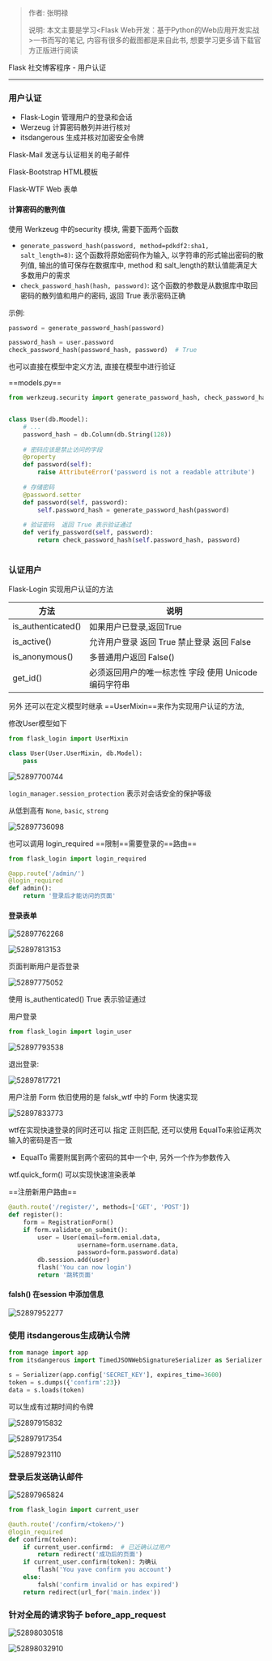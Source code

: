 >作者: 张明禄
>
>说明: 本文主要是学习\<Flask Web开发：基于Python的Web应用开发实战>一书而写的笔记, 内容有很多的截图都是来自此书, 想要学习更多请下载官方正版进行阅读



Flask 社交博客程序 - 用户认证

---



### 用户认证

-   Flask-Login  管理用户的登录和会话
-   Werzeug  计算密码散列并进行核对
-   itsdangerous   生成并核对加密安全令牌



Flask-Mail  发送与认证相关的电子邮件

Flask-Bootstrap   HTML模板

Flask-WTF   Web 表单



#### 计算密码的散列值

使用   Werkzeug 中的security 模块,  需要下面两个函数

-   `generate_password_hash(password, method=pdkdf2:sha1, salt_length=8)`: 这个函数将原始密码作为输入, 以字符串的形式输出密码的散列值, 输出的值可保存在数据库中, method 和 salt_length的默认值能满足大多数用户的需求
-   `check_password_hash(hash, password)`: 这个函数的参数是从数据库中取回密码的散列值和用户的密码, 返回 True 表示密码正确

示例:

```python
password = generate_password_hash(password)

password_hash = user.password
check_password_hash(password_hash, password)  # True
```

也可以直接在模型中定义方法, 直接在模型中进行验证

==models.py==

```python
from werkzeug.security import generate_password_hash, check_password_hash


class User(db.Moodel):
    # ...
    password_hash = db.Column(db.String(128))
    
    # 密码应该是禁止访问的字段
    @property
    def password(self):
        raise AttributeError('password is not a readable attribute')
        
	# 存储密码       
	@password.setter
    def password(self, password):
        self.password_hash = generate_password_hash(password)
       
	# 验证密码  返回 True 表示验证通过
    def verify_password(self, password):
        return check_password_hash(self.password_hash, password)
    	
```





### 认证用户

Flask-Login  实现用户认证的方法

| 方法               | 说明                                                  |
| ------------------ | ----------------------------------------------------- |
| is_authenticated() | 如果用户已登录,返回True                               |
| is_active()        | 允许用户登录 返回 True 禁止登录 返回 False            |
| is_anonymous()     | 多普通用户返回 False()                                |
| get_id()           | 必须返回用户的唯一标志性 字段  使用 Unicode编码字符串 |

另外  还可以在定义模型时继承  ==UserMixin==来作为实现用户认证的方法,

修改User模型如下

```python
from flask_login import UserMixin

class User(User.UserMixin, db.Model):
    pass
```

![52897700744](assets/1528977007447.png)

`login_manager.session_protection` 表示对会话安全的保护等级

从低到高有  `None`, `basic`, `strong`

![52897736098](assets/1528977360982.png)



也可以调用 login_required ==限制==需要登录的==路由==

```python
from flask_login import login_required

@app.route('/admin/')
@login_required
def admin():
    return '登录后才能访问的页面'
```



#### 登录表单

![52897762268](assets/1528977622684.png)

![52897813153](assets/1528978131539.png)



页面判断用户是否登录

![52897775052](assets/1528977750520.png)

使用 is_authenticated()  True 表示验证通过



用户登录

```python
from flask_login import login_user
```

![52897793538](assets/1528977935381.png)



退出登录:

![52897817721](assets/1528978177213.png)



用户注册 Form   依旧使用的是  falsk_wtf 中的 Form 快速实现

![52897833773](assets/1528978337735.png)

wtf在实现快速登录的同时还可以 指定 正则匹配, 还可以使用 EqualTo来验证两次输入的密码是否一致

-   EqualTo 需要附属到两个密码的其中一个中, 另外一个作为参数传入

wtf.quick_form() 可以实现快速渲染表单

==注册新用户路由==

```python
@auth.route('/register/', methods=['GET', 'POST'])
def register():
	form = RegistrationForm()
    if form.validate_on_submit():
        user = User(email=form.emial.data,
                   username=form.username.data,
                   password=form.password.data)
        db.session.add(user)
        flash('You can now login')
        return '跳转页面'
```

#### falsh()  在session 中添加信息

![52897952277](assets/1528979522770.png)

### 使用 itsdangerous生成确认令牌

```python
from manage import app
from itsdangerous import TimedJSONWebSignatureSerializer as Serializer

s = Serializer(app.config['SECRET_KEY'], expires_time=3600)
token = s.dumps({'confirm':23})
data = s.loads(token)

```

可以生成有过期时间的令牌

![52897915832](assets/1528979158320.png)

![52897917354](assets/1528979173549.png)

![52897923110](assets/1528979231100.png)



### 登录后发送确认邮件

![52897965824](assets/1528979658245.png)



```python
from flask_login import current_user

@auth.route('/confirm/<token>/')
@login_required
def confirm(token):
	if current_user.confirmd:  # 已近确认过用户
        return redirect('成功后的页面')
    if current_user.confirm(token): 为确认
        flash('You yave confirm you account')
    else:
    	falsh('confirm invalid or has expired')        
    return redirect(url_for('main.index'))
```



### 针对全局的请求钩子 before_app_request



![52898030518](assets/1528980305187.png)

![52898032910](assets/1528980329102.png)













